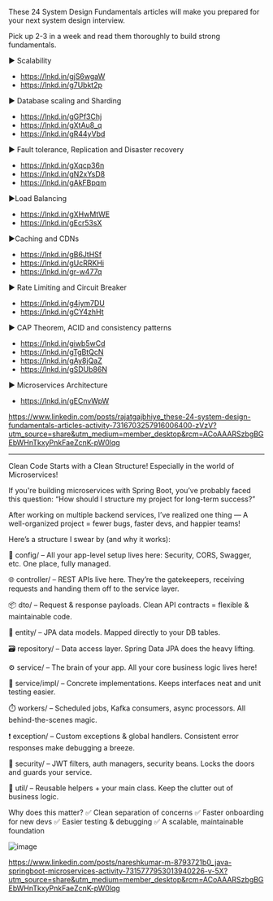 These 24 System Design Fundamentals articles will make you prepared for your next system design interview.

Pick up 2-3 in a week and read them thoroughly to build strong fundamentals.

► Scalability
 - https://lnkd.in/gjS6wgaW
 - https://lnkd.in/g7Ubkt2p

► Database scaling and Sharding
 - https://lnkd.in/gGPf3Chj
 - https://lnkd.in/gXtAu8_q
 - https://lnkd.in/gR44yVbd

►  Fault tolerance, Replication and Disaster recovery
 - https://lnkd.in/gXqcp36n
 - https://lnkd.in/gN2xYsD8
 - https://lnkd.in/gAkFBpqm

►Load Balancing
 - https://lnkd.in/gXHwMtWE
 - https://lnkd.in/gEcr53sX

►Caching and CDNs
 - https://lnkd.in/gB6JtHSf
 - https://lnkd.in/gUcRRKHi
 - https://lnkd.in/gr-w477q

► Rate Limiting and Circuit Breaker
 - https://lnkd.in/g4iym7DU
 - https://lnkd.in/gCY4zhHt

► CAP Theorem, ACID and consistency patterns
 - https://lnkd.in/giwb5wCd
 - https://lnkd.in/gTgBtQcN
 - https://lnkd.in/gAy8jQaZ
 - https://lnkd.in/gSDUb86N

► Microservices Architecture
 - https://lnkd.in/gECnvWpW

https://www.linkedin.com/posts/rajatgajbhiye_these-24-system-design-fundamentals-articles-activity-7316703257916006400-zVzV?utm_source=share&utm_medium=member_desktop&rcm=ACoAAARSzbgBGEbWHnTkxyPnkFaeZcnK-pW0lqg

*******************

Clean Code Starts with a Clean Structure!
Especially in the world of Microservices!

If you're building microservices with Spring Boot, you’ve probably faced this question:
“How should I structure my project for long-term success?”

After working on multiple backend services, I’ve realized one thing —
A well-organized project = fewer bugs, faster devs, and happier teams!

Here’s a structure I swear by (and why it works):


📁 config/ – All your app-level setup lives here:
Security, CORS, Swagger, etc. One place, fully managed.

🌐 controller/ – REST APIs live here.
They’re the gatekeepers, receiving requests and handing them off to the service layer.

📦 dto/ – Request & response payloads.
Clean API contracts = flexible & maintainable code.

🧱 entity/ – JPA data models.
Mapped directly to your DB tables.

🗃️ repository/ – Data access layer.
Spring Data JPA does the heavy lifting.

⚙️ service/ – The brain of your app.
All your core business logic lives here!

🔧 service/impl/ – Concrete implementations.
Keeps interfaces neat and unit testing easier.

⏱️ workers/ – Scheduled jobs, Kafka consumers, async processors.
All behind-the-scenes magic.

❗ exception/ – Custom exceptions & global handlers.
Consistent error responses make debugging a breeze.

🔐 security/ – JWT filters, auth managers, security beans.
Locks the doors and guards your service.

🧰 util/ – Reusable helpers + your main class.
Keep the clutter out of business logic.



Why does this matter?
✅ Clean separation of concerns
✅ Faster onboarding for new devs
✅ Easier testing & debugging
✅ A scalable, maintainable foundation

![image](https://github.com/user-attachments/assets/a225dca5-b2c1-470f-844a-8ed7f0c35552)



https://www.linkedin.com/posts/nareshkumar-m-8793721b0_java-springboot-microservices-activity-7315777953013940226-v-5X?utm_source=share&utm_medium=member_desktop&rcm=ACoAAARSzbgBGEbWHnTkxyPnkFaeZcnK-pW0lqg


